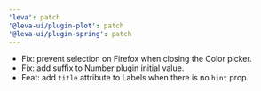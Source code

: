 ```yaml
---
'leva': patch
'@leva-ui/plugin-plot': patch
'@leva-ui/plugin-spring': patch
---
```


- Fix: prevent selection on Firefox when closing the Color picker.
- Fix: add suffix to Number plugin initial value.
- Feat: add `title` attribute to Labels when there is no `hint` prop.
